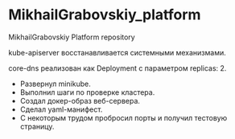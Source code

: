 # MikhailGrabovskiy_platform
MikhailGrabovskiy Platform repository

kube-apiserver восстанавливается системными механизмами.

core-dns реализован как Deployment с параметром replicas: 2.

- Развернул minikube.
- Выполнил шаги по проверке кластера.
- Создал докер-образ веб-сервера.
- Сделал yaml-манифест.
- С некоторым трудом пробросил порты и получил тестовую страницу.
